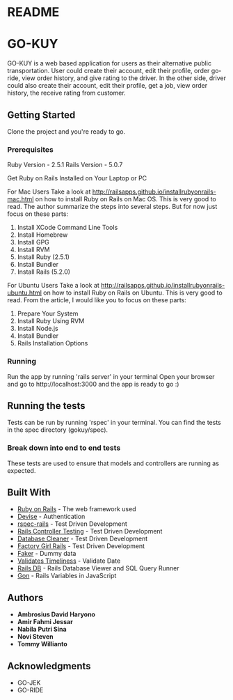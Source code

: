# README

<!-- This README would normally document whatever steps are necessary to get the
application up and running.

Things you may want to cover:

* Ruby version

* System dependencies

* Configuration

* Database creation

* Database initialization

* How to run the test suite

* Services (job queues, cache servers, search engines, etc.)

* Deployment instructions

* ... -->
# GO-KUY

GO-KUY is a web based application for users as their alternative public transportation.
User could create their account, edit their profile, order go-ride, view order history, and give rating to the driver. In the other side, driver could also create their account, edit their profile, get a job, view order history, the receive rating from customer.


## Getting Started

<!-- These instructions will get you a copy of the project up and running on your local machine for development and testing purposes. See deployment for notes on how to deploy the project on a live system. -->
Clone the project and you're ready to go.

### Prerequisites

Ruby Version - 2.5.1
Rails Version - 5.0.7

Get Ruby on Rails Installed on Your Laptop or PC

For Mac Users
Take a look at  http://railsapps.github.io/installrubyonrails-mac.html  on how to install Ruby on Rails on Mac OS. This is very good to read. The author summarize the steps into several steps. But for now just focus on these parts:
1. Install XCode Command Line Tools
2. Install Homebrew
3. Install GPG
4. Install RVM
5. Install Ruby (2.5.1)
6. Install Bundler
7. Install Rails (5.2.0)

For Ubuntu Users
Take a look at  http://railsapps.github.io/installrubyonrails-ubuntu.html  on how to install Ruby on Rails on Ubuntu. This is very good to read. From the article, I would like you to focus on these parts:
1. Prepare Your System
2. Install Ruby Using RVM
3. Install Node.js
4. Install Bundler
5. Rails Installation Options

<!-- ### Installing -->
### Running

<!-- A step by step series of examples that tell you how to get a development env running

Say what the step will be

```
Give the example
```

And repeat

```
until finished
```

End with an example of getting some data out of the system or using it for a little demo -->

Run the app by running 'rails server' in your terminal
Open your browser and go to  http://localhost:3000 and the app is ready to go :)

## Running the tests

<!-- Explain how to run the automated tests for this system -->
Tests can be run by running 'rspec' in your terminal.
You can find the tests in the spec directory (gokuy/spec).


### Break down into end to end tests

<!-- Explain what these tests test and why -->
These tests are used to ensure that models and controllers are running as expected.


## Built With

<!-- * [Dropwizard](http://www.dropwizard.io/1.0.2/docs/) - The web framework used
* [Maven](https://maven.apache.org/) - Dependency Management
* [ROME](https://rometools.github.io/rome/) - Used to generate RSS Feeds -->

* [Ruby on Rails](https://rubyonrails.org/) - The web framework used
* [Devise](https://github.com/plataformatec/devise) - Authentication
* [rspec-rails](https://github.com/rspec/rspec-rails) - Test Driven Development
* [Rails Controller Testing](https://github.com/rails/rails-controller-testing) - Test Driven Development
* [Database Cleaner](https://github.com/DatabaseCleaner/database_cleaner) - Test Driven Development
* [Factory Girl Rails](https://github.com/kenoir/factory_girl_rails) - Test Driven Development
* [Faker](https://github.com/stympy/faker) - Dummy data
* [Validates Timeliness](https://github.com/adzap/validates_timeliness) - Validate Date
* [Rails DB](https://github.com/igorkasyanchuk/rails_db) - Rails Database Viewer and SQL Query Runner
* [Gon](https://github.com/gazay/gon) - Rails Variables in JavaScript


## Authors

* **Ambrosius David Haryono** 
* **Amir Fahmi Jessar**
* **Nabila Putri Sina** 
* **Novi Steven** 
* **Tommy Willianto**

<!-- ## License

This project is licensed under the MIT License - see the [LICENSE.md](LICENSE.md) file for details -->

## Acknowledgments

<!-- * Hat tip to anyone whose code was used
* Inspiration
* etc -->

* GO-JEK
* GO-RIDE

